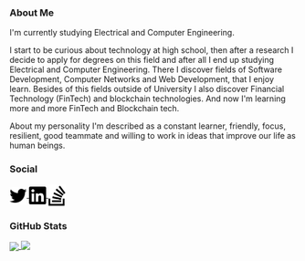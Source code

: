 ### About Me

I'm currently studying Electrical and Computer Engineering.

I start to be curious about technology at high school, then after a research I decide to apply for degrees on this field and after all I end up studying Electrical and Computer Engineering. There I discover fields of Software Development, Computer Networks and Web Development, that I enjoy learn. Besides of this fields outside of University I also discover Financial Technology (FinTech) and blockchain technologies. And now I'm learning more and more FinTech and Blockchain tech.

About my personality I'm described as a constant learner, friendly, focus, resilient, good teammate and willing to work in ideas that improve our life as human beings.

### Social

<div>
  <a href="https://twitter.com/epilif3sotnas">
    <img style="width: 30px;" align="center" src="https://github.com/epilif3sotnas/epilif3sotnas/blob/main/social/twitter-brands.svg" />
  </a>
  
  <a href="https://www.linkedin.com/in/epilif3sotnas">
    <img style="width: 30px;" align="center" src="https://github.com/epilif3sotnas/epilif3sotnas/blob/main/social/linkedin-brands.svg" />
  </a>
  
  <a href="https://stackoverflow.com/users/13237815/epilif3sotnas">
    <img style="width: 30px;" align="center" src="https://github.com/epilif3sotnas/epilif3sotnas/blob/main/social/stack-overflow-brands.svg" />
  </a>
</div>

### GitHub Stats

<div>
  <a href="https://github.com/anuraghazra/github-readme-stats">
    <img align="center" src="https://github-readme-stats.vercel.app/api?username=epilif3sotnas&count_private=true&show_icons=true&hide_title=true" />
  </a>
    <a href="https://github.com/anuraghazra/github-readme-stats">
    <img align="top" src="https://github-readme-stats.vercel.app/api/top-langs/?username=epilif3sotnas&layout=compact&hide_title=true" />
  </a>
</div>
